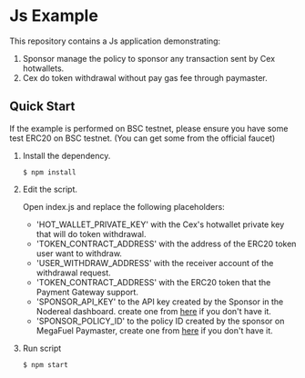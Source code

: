 # Js Example 
This repository contains a Js application demonstrating:
1. Sponsor manage the policy to sponsor any transaction sent by Cex hotwallets.
2. Cex do token withdrawal without pay gas fee through paymaster.

## Quick Start

If the example is performed on BSC testnet, please ensure you have some test ERC20 on BSC testnet. (You can get some 
from the official faucet)

1. Install the dependency.
    ```shell
    $ npm install
    ```

2. Edit the script.
   
    Open index.js and replace the following placeholders:
   - 'HOT_WALLET_PRIVATE_KEY' with the Cex's hotwallet private key that will do token withdrawal.
   - 'TOKEN_CONTRACT_ADDRESS' with the address of the ERC20 token user want to withdraw.
   - 'USER_WITHDRAW_ADDRESS' with the receiver account of the withdrawal request.
   - 'TOKEN_CONTRACT_ADDRESS' with the ERC20 token that the Payment Gateway support.
   - 'SPONSOR_API_KEY' to the API key created by the Sponsor in the Nodereal dashboard. create one 
     from [here](https://docs.nodereal.io/docs/megafuel-sponsor-guidelines) if you don't have it.
   - 'SPONSOR_POLICY_ID' to the policy ID created by the sponsor on MegaFuel Paymaster, create one
     from [here](https://docs.nodereal.io/docs/megafuel-sponsor-guidelines) if you don't have it.

3. Run script
    ```shell
    $ npm start
    ```
